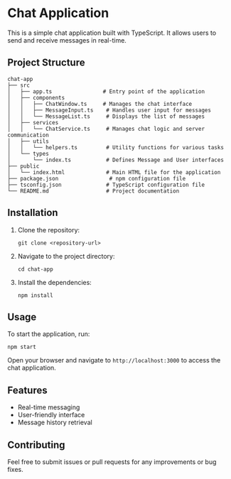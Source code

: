 # Chat Application

This is a simple chat application built with TypeScript. It allows users to send and receive messages in real-time.

## Project Structure

```
chat-app
├── src
│   ├── app.ts                # Entry point of the application
│   ├── components
│   │   ├── ChatWindow.ts     # Manages the chat interface
│   │   ├── MessageInput.ts    # Handles user input for messages
│   │   └── MessageList.ts     # Displays the list of messages
│   ├── services
│   │   └── ChatService.ts     # Manages chat logic and server communication
│   ├── utils
│   │   └── helpers.ts         # Utility functions for various tasks
│   └── types
│       └── index.ts           # Defines Message and User interfaces
├── public
│   └── index.html             # Main HTML file for the application
├── package.json                # npm configuration file
├── tsconfig.json              # TypeScript configuration file
└── README.md                  # Project documentation
```

## Installation

1. Clone the repository:
   ```
   git clone <repository-url>
   ```
2. Navigate to the project directory:
   ```
   cd chat-app
   ```
3. Install the dependencies:
   ```
   npm install
   ```

## Usage

To start the application, run:
```
npm start
```

Open your browser and navigate to `http://localhost:3000` to access the chat application.

## Features

- Real-time messaging
- User-friendly interface
- Message history retrieval

## Contributing

Feel free to submit issues or pull requests for any improvements or bug fixes.